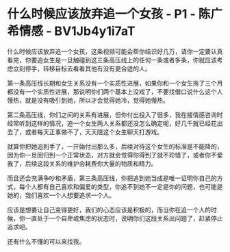 # 什么时候应该放弃追一个女孩 - P1 - 陈广希情感 - BV1Jb4y1i7aT

什么时候应该放弃追一个女孩，这条视频可能会帮你结识好几万，请你一定要认真看完，你要追女生是一旦触碰到这三条高压线上的任何一条或者多条，你就应该考虑立刻停手，转移目标去看看其他有没有更合适的人。

第一条高压线长期和女生关系没有一个实质性进展，如果你和一个女生拖了三个月都没有一个实质性进展，那说明你们两个基本上没戏了，不要找借口说什么这个人慢热，就是没有吸引到她，所以才会觉得她冷，觉得她慢热。

第二条高压线，你们之间的关系有进展，但你付出投入了很多，我在接情感咨询时经常听到这样的情况，追一个女生两人关系都还没怎么确定呢，好几千就已经花出去了，或者每天正事做不了，天天陪这个女生聊天打游戏。

就算你把她追到手了，一开始付出那么多，后续对待这个女生的标准是不能降的，因为你一旦回归到一个正常状态，对方就会觉得你得到了就不珍惜了，或者你不爱我了，后续这段关系的维护会耗费你大量的物质和精力。

而且还会充满争吵和矛盾，第三条高压线，你把追到她当成是唯一证明你自己的方式，每个人都有自己喜欢和偏爱的类型，你追不到她不一定是你的问题，也可能是她的，我们喜欢一个人想要追求一个人。

应该是想要让自己变得更好，我们的心态应该是积极的，而当你在追一个人的时候，你一直处于一个自卑或焦虑的状态时，说明你们这段关系出问题了，赶紧停止追求吧。

还有什么不懂的可以来找我。